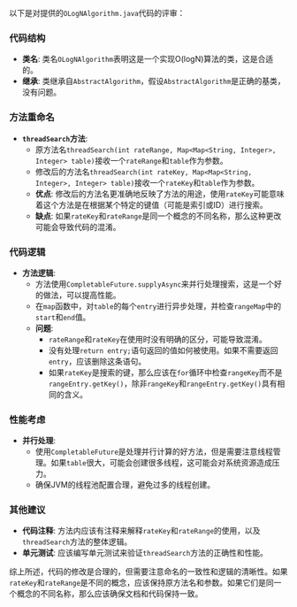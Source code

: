 以下是对提供的`OLogNAlgorithm.java`代码的评审：

### 代码结构
- **类名**: 类名`OLogNAlgorithm`表明这是一个实现O(logN)算法的类，这是合适的。
- **继承**: 类继承自`AbstractAlgorithm`，假设`AbstractAlgorithm`是正确的基类，没有问题。

### 方法重命名
- **`threadSearch`方法**: 
  - 原方法名`threadSearch(int rateRange, Map<Map<String, Integer>, Integer> table)`接收一个`rateRange`和`table`作为参数。
  - 修改后的方法名`threadSearch(int rateKey, Map<Map<String, Integer>, Integer> table)`接收一个`rateKey`和`table`作为参数。
  - **优点**: 修改后的方法名更准确地反映了方法的用途，使用`rateKey`可能意味着这个方法是在根据某个特定的键值（可能是索引或ID）进行搜索。
  - **缺点**: 如果`rateKey`和`rateRange`是同一个概念的不同名称，那么这种更改可能会导致代码的混淆。

### 代码逻辑
- **方法逻辑**:
  - 方法使用`CompletableFuture.supplyAsync`来并行处理搜索，这是一个好的做法，可以提高性能。
  - 在`map`函数中，对`table`的每个`entry`进行异步处理，并检查`rangeMap`中的`start`和`end`值。
  - **问题**:
    - `rateRange`和`rateKey`在使用时没有明确的区分，可能导致混淆。
    - 没有处理`return entry;`语句返回的值如何被使用。如果不需要返回`entry`，应该删除这条语句。
    - 如果`rateKey`是搜索的键，那么应该在`for`循环中检查`rangeKey`而不是`rangeEntry.getKey()`，除非`rangeKey`和`rangeEntry.getKey()`具有相同的含义。

### 性能考虑
- **并行处理**:
  - 使用`CompletableFuture`是处理并行计算的好方法，但是需要注意线程管理。如果`table`很大，可能会创建很多线程，这可能会对系统资源造成压力。
  - 确保JVM的线程池配置合理，避免过多的线程创建。

### 其他建议
- **代码注释**: 方法内应该有注释来解释`rateKey`和`rateRange`的使用，以及`threadSearch`方法的整体逻辑。
- **单元测试**: 应该编写单元测试来验证`threadSearch`方法的正确性和性能。

综上所述，代码的修改是合理的，但需要注意命名的一致性和逻辑的清晰性。如果`rateKey`和`rateRange`是不同的概念，应该保持原方法名和参数。如果它们是同一个概念的不同名称，那么应该确保文档和代码保持一致。